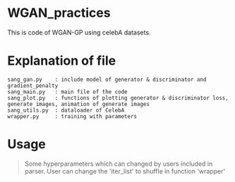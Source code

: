 # WGAN_practices
This is code of WGAN-GP using celebA datasets.

# Explanation of file
```
sang_gan.py    : include model of generator & discriminator and gradient_penalty
sang_main.py   : main file of the code 
sang_plot.py   : functions of plotting generator & discriminator loss, generate images, animation of generate images  
sang_utils.py  : dataloader of CelebA
wrapper.py     : training with parameters
```

# Usage

> Some hyperparameters which can changed by users included in parser. 
> User can change the 'iter_list' to shuffle in function 'wrapper'
